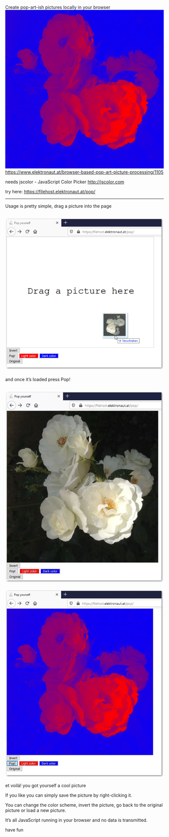 Create pop-art-ish pictures locally in your browser 
![](https://github.com/elektronaut1/pop/blob/master/description/RosesRedAndBlue.jpg "Example")
https://www.elektronaut.at/browser-based-pop-art-picture-processing/1105

needs  jscolor - JavaScript Color Picker http://jscolor.com

try here: https://filehost.elektronaut.at/pop/

---

Usage is pretty simple, drag a picture into the page 

![](https://github.com/elektronaut1/pop/blob/master/description/howTo1.png "Example")
---

and once it’s loaded press Pop!

![](https://github.com/elektronaut1/pop/blob/master/description/howTo2.jpg "Example")
---

![](https://github.com/elektronaut1/pop/blob/master/description/HowTo3.jpg "Example")

et voilà! you got yourself a cool picture

If you like you can simply save the picture by right-clicking it.

You can change the color scheme, invert the picture, go back to the original picture or load a new picture.

It’s all JavaScript running in your browser and no data is transmitted.

have fun
